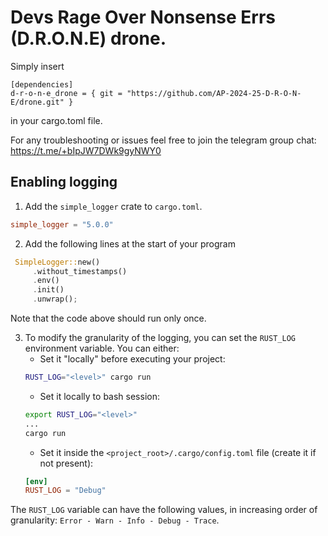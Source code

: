 # Devs Rage Over Nonsense Errs (D.R.O.N.E) drone.

Simply insert
```
[dependencies]
d-r-o-n-e_drone = { git = "https://github.com/AP-2024-25-D-R-O-N-E/drone.git" }
```
in your cargo.toml file.


For any troubleshooting or issues feel free to join the telegram group chat: https://t.me/+bIpJW7DWk9gyNWY0


## Enabling logging
1. Add the `simple_logger` crate to `cargo.toml`. 
```toml
simple_logger = "5.0.0"
```
2. Add the following lines at the start of your program
```rust
 SimpleLogger::new()
     .without_timestamps()
     .env()      
     .init()
     .unwrap();
```
Note that the code above should run only once.

3. To modify the granularity of the logging, you can set the `RUST_LOG` environment variable. You can either: 
	* Set it "locally" before executing your project: 
	 ```bash
	 RUST_LOG="<level>" cargo run
	 ```
	 * Set it locally to bash session: 
	  ```bash
	  export RUST_LOG="<level>"
	  ...
	  cargo run
	  ```
	  * Set it inside the `<project_root>/.cargo/config.toml` file (create it if not present): 
	  ```toml
	[env]
	RUST_LOG = "Debug"
	  ```
The `RUST_LOG` variable can have the following values, in increasing order of granularity: `Error - Warn - Info - Debug - Trace`. 

